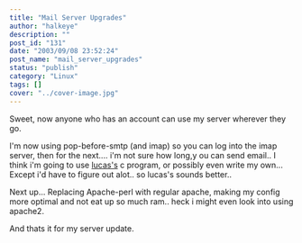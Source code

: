 ```yaml
---
title: "Mail Server Upgrades"
author: "halkeye"
description: ""
post_id: "131"
date: "2003/09/08 23:52:24"
post_name: "mail_server_upgrades"
status: "publish"
category: "Linux"
tags: []
cover: "../cover-image.jpg"
---
```


Sweet, now anyone who has an account can use my server wherever they go.

I'm now using pop-before-smtp (and imap) so you can log into the imap server, then for the next.... i'm not sure how long,y ou can send email.. I think i'm going to use [lucas's](https://www.negaverse.org) c program, or possibly even write my own... Except i'd have to figure out alot.. so lucas's sounds better..

Next up... Replacing Apache-perl with regular apache, making my config more optimal and not eat up so much ram.. heck i might even look into using apache2.

And thats it for my server update.